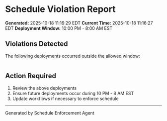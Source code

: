# Schedule Violation Report

**Generated:** 2025-10-18 11:16:29 EDT
**Current Time:** 2025-10-18 11:16:27 EDT
**Deployment Window:** 10:00 PM - 8:00 AM EST

## Violations Detected

The following deployments occurred outside the allowed window:

```

```

## Action Required

1. Review the above deployments
2. Ensure future deployments occur during 10 PM - 8 AM EST
3. Update workflows if necessary to enforce schedule

---

Generated by Schedule Enforcement Agent
